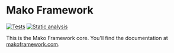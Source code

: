 # Mako Framework

[![Tests](https://github.com/mako-framework/framework/actions/workflows/tests.yml/badge.svg)](https://github.com/mako-framework/framework/actions/workflows/tests.yml)
[![Static analysis](https://github.com/mako-framework/framework/actions/workflows/static-analysis.yml/badge.svg)](https://github.com/mako-framework/framework/actions/workflows/static-analysis.yml)

This is the Mako Framework core. You'll find the documentation at [makoframework.com](http://makoframework.com/).
